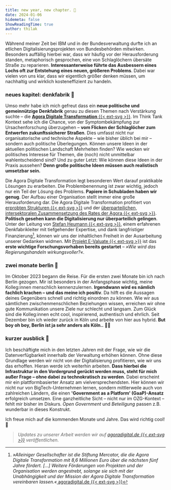 ```yaml
---
title: new year, new chapter. 🎈️ 
date: 2024-01-06
hidemeta: false
ShowReadingTime: true
author: thilak
---
```

Während meiner Zeit bei IBM und in der Bundesverwaltung durfte ich an etlichen Digitalisierungsprojekten von Bundesbehörden mitwirken. Besonders auffällig hierbei war, dass wir häufig vor der Herausforderung standen, metaphorisch gesprochen, eine von Schlaglöchern übersäte Straße zu reparieren. **Interessanterweise führte das Ausbessern eines Lochs oft zur Entstehung eines neuen, größeren Problems**. Dabei war vielen von uns klar, dass wir eigentlich größer denken müssen, um nachhaltig und wirklich kosteneffizient zu handeln. 

### neues kapitel: denkfabrik 🧠
Umso mehr habe ich mich gefreut dass ein **neue politische und gemeinnützige Denkfabrik** genau zu diesen Themen nach Verstärkung suchte – die [**Agora Digitale Transformation** {{< ext-svg >}}](https://www.agoradigital.de/). Im Think Tank Kontext sehe ich die Chance, von der Symptombekämpfung zur Ursachenforschung überzugehen – **vom Flicken der Schlaglöcher zum Entwerfen zukunftssicherer Straßen**. Dies umfasst nicht nur organisatorische und technische Aspekte – wie bisher üblich bei mir – sondern auch politische Überlegungen. Können unsere Ideen in der aktuellen politischen Landschaft Mehrheiten finden? Wie wecken wir politisches Interesse für Themen, die (noch) nicht unmittelbar wahlentscheidend sind? Und zu guter Letzt: Wie können diese Ideen in der Praxis aussehen? **Denn große politische Ideen müssen auch realistisch umsetzbar sein.** 

Die Agora Digitale Transformation legt besonderen Wert darauf praktikable Lösungen zu erarbeiten. Die Problembenennung ist zwar wichtig, jedoch nur ein Teil der Lösung des Problems. **Papiere in Schubladen haben wir genug**. Der Aufbau einer Organisation stellt immer eine große Herausforderung dar. Die Agora Digitale Transformation profitiert von [erprobten Strukturen {{< ext-svg >}}](https://www.agora-energiewende.de/ueber-uns/raete-der-agora) und der [überparteilichen, intersektoralen Zusammensetzung des Rates der Agora {{< ext-svg >}}](https://www.agoradigital.de/about#rat). **Politisch gesehen kann die Digitalisierung nur überparteilich gelingen**. Unter der Leitung von [Stefan Heumann {{< ext-svg >}}](https://www.agoradigital.de/about#stefan-heumann), einem erfahrenen Denkfabrikleiter mit tiefgehender Expertise, und dank langfristiger Finanzierung[^1], können wir uns der inhaltlichen Freiheit in der Ausarbeitung unserer Gedanken widmen. Mit [Projekt E-Valuate {{< ext-svg >}}](https://www.agoradigital.de/projekte/e-valuate) ist das **erste wichtige Forschungsvorhaben bereits gestartet** – *»Wie wird das Regierungshandeln wirkungsvoller?«*. 

### zwei monate berlin 🐻️ 
Im Oktober 2023 begann die Reise. Für die ersten zwei Monate bin ich nach Berlin gezogen. Mir ist besonders in der Anfangsphase wichtig, meine Kolleg:innen menschlich kennenzulernen. **Irgendwann wird es nämlich fachlich krachen – und das meine ich positiv**. Da hilft es die Aussagen deines Gegenübers schnell und richtig einordnen zu können. Wie wir aus sämtlichen zwischenmenschlichen Beziehungen wissen, erreichen wir ohne gute Kommunikation unsere Ziele nur schlecht und langsam. Zum Glück sind die Kolleg:innen echt cool, inspirierend, authentisch und ehrlich. Seit Dezember bin ich wieder zurück in Köln und arbeite von hier aus hybrid. **But boy oh boy, Berlin ist ja sehr anders als Köln..** 😵‍💫

### kurzer ausblick 🔮 
Ich beschäftigte mich in den letzten Jahren mit der Frage, wie wir die Datenverfügbarkeit innerhalb der Verwaltung erhöhen können. Ohne diese Grundlage werden wir nicht von der Digitalisierung profitieren, wie wir uns das erhoffen. Hieran werde ich weiterhin arbeiten. **Dass hierbei die Infrastruktur in den Vordergrund gerückt werden muss, steht für mich außer Frage – ohne dabei zu technokratisch zu werden**. Dabei erscheint mir ein plattformbasierter Ansatz am vielversprechendsten. Hier können wir nicht nur von BigTech-Unternehmen lernen, sondern mittlerweile auch von zahlreichen Ländern, die einen **'Government as a Platform' (GaaP)-Ansatz** erfolgreich umsetzen. Eine ganzheitliche Sicht – nicht nur im OZG-Kontext – fehlt mir bisher im Diskurs. *Open Government* und *Beteiligung* passen z.B. wunderbar in dieses Konstrukt. 

Ich freue mich auf die kommenden Monate und Jahre. Das wird richtig cool! 🎉
>*Updates zu unserer Arbeit werden wir auf [agoradigital.de {{< ext-svg >}}](https://agoradigital.de) veröffentlichen.* 


[^1]: *»Alleiniger Gesellschafter ist die Stiftung Mercator, die die Agora Digitale Transformation mit 8,6 Millionen Euro über die nächsten fünf Jahre fördert. [...] Weitere Förderungen von Projekten und der Organisation werden angestrebt, solange sie sich mit der Unabhängigkeit und der Mission der Agora Digitale Transformation vereinbaren lassen.«*[ agoradigital.de {{< ext-svg >}}](https://www.agoradigital.de/about)